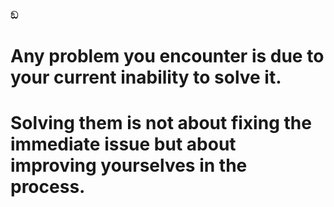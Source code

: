### ඞ

# Any problem you encounter is due to your current inability to solve it. 
# Solving them is not about fixing the immediate issue but about improving yourselves in the process.
